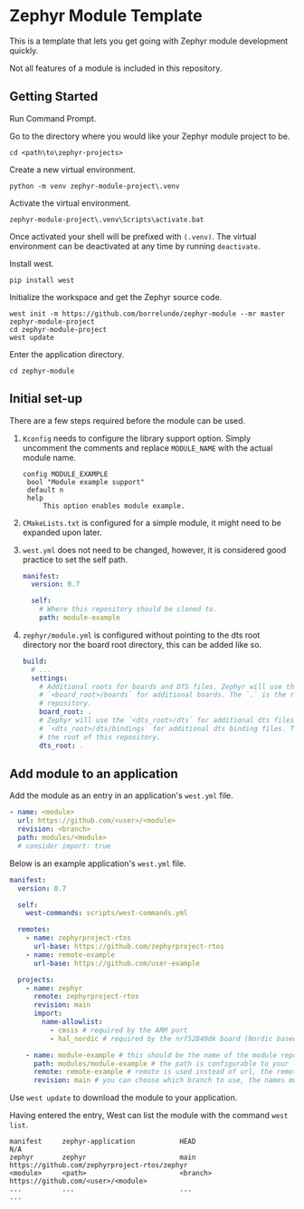 # Zephyr Module Template

This is a template that lets you get going with Zephyr module development quickly.

Not all features of a module is included in this repository.

## Getting Started

Run Command Prompt.

Go to the directory where you would like your Zephyr module project to be.

```shell
cd <path\to\zephyr-projects>
```

Create a new virtual environment.

```shell
python -m venv zephyr-module-project\.venv
```

Activate the virtual environment.

```shell
zephyr-module-project\.venv\Scripts\activate.bat
```

Once activated your shell will be prefixed with `(.venv)`. The virtual environment can be deactivated at any time by running `deactivate`.

Install west.

```shell
pip install west
```

Initialize the workspace and get the Zephyr source code.

```shell
west init -m https://github.com/borrelunde/zephyr-module --mr master zephyr-module-project
cd zephyr-module-project
west update
```

Enter the application directory.

```shell
cd zephyr-module
```

## Initial set-up

There are a few steps required before the module can be used.

1. `Kconfig` needs to configure the library support option. Simply uncomment the comments and replace `MODULE_NAME` with the actual module name.

   ```
   config MODULE_EXAMPLE
   	bool "Module example support"
   	default n
   	help
   		This option enables module example.
   ```

2. `CMakeLists.txt` is configured for a simple module, it might need to be expanded upon later.

3. `west.yml` does not need to be changed, however, it is considered good practice to set the self path.

   ```yml
   manifest:
     version: 0.7

     self:
       # Where this repository should be cloned to.
       path: module-example
   ```

4. `zephyr/module.yml` is configured without pointing to the dts root directory nor the board root directory, this can be added like so.

   ```yml
   build:
     # ...
     settings:
       # Additional roots for boards and DTS files. Zephyr will use the
       # `<board_root>/boards` for additional boards. The `.` is the root of this
       # repository.
       board_root: .
       # Zephyr will use the `<dts_root>/dts` for additional dts files and
       # `<dts_root>/dts/bindings` for additional dts binding files. The `.` is
       # the root of this repository.
       dts_root: .
   ```

## Add module to an application

Add the module as an entry in an application's `west.yml` file.

```yml
- name: <module>
  url: https://github.com/<user>/<module>
  revision: <branch>
  path: modules/<module>
  # consider import: true
```

Below is an example application's `west.yml` file.

```yml
manifest:
  version: 0.7

  self:
    west-commands: scripts/west-commands.yml

  remotes:
    - name: zephyrproject-rtos
      url-base: https://github.com/zephyrproject-rtos
    - name: remote-example
      url-base: https://github.com/user-example

  projects:
    - name: zephyr
      remote: zephyrproject-rtos
      revision: main
      import:
        name-allowlist:
          - cmsis # required by the ARM port
          - hal_nordic # required by the nrf52840dk board (Nordic based)

    - name: module-example # this should be the name of the module repository on GitHub
      path: modules/module-example # the path is configurable to your liking
      remote: remote-example # remote is used instead of url, the remote is defined above projects
      revision: main # you can choose which branch to use, the names must match
```

Use `west update` to download the module to your application.

Having entered the entry, West can list the module with the command `west list`.

```
manifest     zephyr-application           HEAD                                     N/A
zephyr       zephyr                       main                                     https://github.com/zephyrproject-rtos/zephyr
<module>     <path>                       <branch>                                 https://github.com/<user>/<module>
...			 ...						  ...									   ...
```
